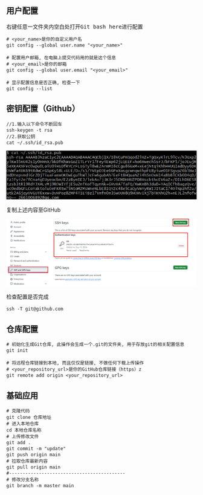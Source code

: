 ## 用户配置

右键任意一文件夹内空白处打开<kbd>Git bash here</kbd>进行配置

```shell
# <your_name>是你的自定义用户名
git config --global user.name "<your_name>"

# 配置用户邮箱, 在电脑上提交代码用的就是这个信息
# <your_email>是你的邮箱
git config --global user.email "<your_email>"

# 显示配置信息是否正确, 检查一下
git config --list
```

## 密钥配置（Github）

```shell
//1.输入以下命令不断回车
ssh-keygen -t rsa
//2.获取公钥
cat ~/.ssh/id_rsa.pub

```

![image-20240915204625351](Git.assets/image-20240915204625351.png)

复制上述内容至GitHub

![image-20240915204855019](Git.assets/image-20240915204855019.png)

检查配置是否完成

```shell
ssh -T git@github.com
```

## 仓库配置

```shell
# 初始化生成Git仓库, 此操作会生成一个.git的文件夹, 用于存放git的相关配置信息
git init

# 将远程仓库链接到本地, 而且仅仅是链接, 不做任何下载上传操作
# <your_repository_url>是你的GitHub仓库链接（https）z
git remote add origin <your_repository_url>

```

## 基础应用

```shell
# 克隆代码
git clone 仓库地址
# 进入本地仓库
cd 本地仓库名称
# 上传修改文件
git add .
git commit -m "update"
git push origin main
# 拉取仓库最新内容
git pull origin main
#-------------------------------------------
# 修改分支名称
git branch -m master main
```

